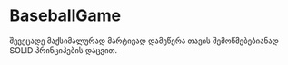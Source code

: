 # BaseballGame

შევეცადე მაქსიმალურად მარტივად დამეწერა თავის შემოწმებებიანად SOLID პრინციპების დაცვით.

